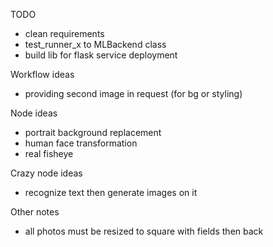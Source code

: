 TODO
- clean requirements
- test_runner_x to MLBackend class
- build lib for flask service deployment

Workflow ideas
- providing second image in request (for bg or styling)

Node ideas
- portrait background replacement
- human face transformation
- real fisheye

Crazy node ideas
- recognize text then generate images on it

Other notes
- all photos must be resized to square with fields then back
